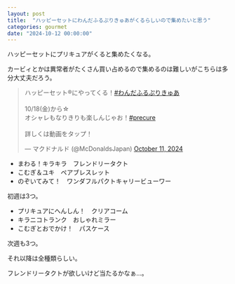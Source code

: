 ```yaml
---
layout: post
title:  "ハッピーセットにわんだふるぷりきゅあがくるらしいので集めたいと思う"
categories: gourmet
date: "2024-10-12 00:00:00"
---
```


ハッピーセットにプリキュアがくると集めたくなる。

カービィとかは異常者がたくさん買い占めるので集めるのは難しいがこちらは多分大丈夫だろう。

<blockquote class="twitter-tweet tw-align-center"><p lang="ja" dir="ltr">ハッピーセット®にやってくる！<a href="https://twitter.com/hashtag/%E3%82%8F%E3%82%93%E3%81%A0%E3%81%B5%E3%82%8B%E3%81%B7%E3%82%8A%E3%81%8D%E3%82%85%E3%81%82?src=hash&amp;ref_src=twsrc%5Etfw">#わんだふるぷりきゅあ</a><br><br>10/18(金)から☆<br>オシャレもなりきりも楽しんじゃお！<a href="https://twitter.com/hashtag/precure?src=hash&amp;ref_src=twsrc%5Etfw">#precure</a><br><br>詳しくは動画をタップ！</p>&mdash; マクドナルド (@McDonaldsJapan) <a href="https://twitter.com/McDonaldsJapan/status/1844596288274272526?ref_src=twsrc%5Etfw">October 11, 2024</a></blockquote> <script async src="https://platform.twitter.com/widgets.js" charset="utf-8"></script>

- まわる！キラキラ　フレンドリータクト
- こむぎ＆ユキ　ペアブレスレット
- のぞいてみて！　ワンダフルパクトキャリービューワー

初週は3つ。

- プリキュアにへんしん！　クリアコーム
- キラニコトランク　おしゃれミラー
- こむぎとおでかけ！　パスケース

次週も3つ。

それ以降は全種類らしい。

フレンドリータクトが欲しいけど当たるかなぁ...。
